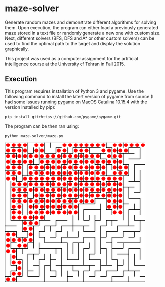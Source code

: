 # maze-solver
Generate random mazes and demonstrate different algorithms for solving them. Upon execution, the program can either load a previously generated maze stored in a text file or randomly generate a new one with custom size. Next, different solvers (BFS, DFS and A* or other custom solvers) can be used to find the optimal path to the target and display the solution graphically.

This project was used as a computer assignment for the artificial intelligence course at the University of Tehran in Fall 2015.

## Execution

This program requires installation of Python 3 and pygame. Use the following command to install the latest version of pygame from source (I had some issues running pygame on MacOS Catalina 10.15.4 with the version installed by pip):

```
pip install git+https://github.com/pygame/pygame.git
```

The program can be then ran using:

```
python maze-solver/maze.py
```
<img src="./img/maze.png" width="450" height="450">
